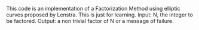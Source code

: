 This code is an implementation of a Factorization Method using elliptic curves proposed by Lenstra. This is just for learning.
Input: N, the integer to be factored.
Output: a non trivial factor of N or a message of failure.
